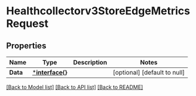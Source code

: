 # Healthcollectorv3StoreEdgeMetricsRequest

## Properties
Name | Type | Description | Notes
------------ | ------------- | ------------- | -------------
**Data** | [***interface{}**](interface{}.md) |  | [optional] [default to null]

[[Back to Model list]](../README.md#documentation-for-models) [[Back to API list]](../README.md#documentation-for-api-endpoints) [[Back to README]](../README.md)

